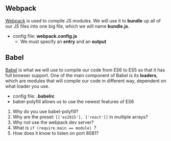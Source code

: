 ## Webpack

[Webpack](https://webpack.js.org/) is used to compile JS modules.  We will use it to **bundle** up all of our JS files into one big file, which we will name **bundle.js**.

- config file: **webpack.config.js**
  - We must specify an **entry** and an **output**

## **Babel**

[Babel](https://babeljs.io/) is what we will use to compile our code from ES6 to ES5 so that it has full browser support. One of the main component of Babel is its **loaders**, which are modules that will compile our code in different way, dependent on what loader you use.

- config file: **.babelrc**
- babel-polyfill allows us to use the newest features of ES6







1. Why do you use babel-polyfill?
2. Why are the preset: `[['es2015'], ['react']]` in multiple arrays?
3. Why not use the webpack dev server?
4. What is `if (require.main == module) `?
5. How does it know to listen on port 8081?